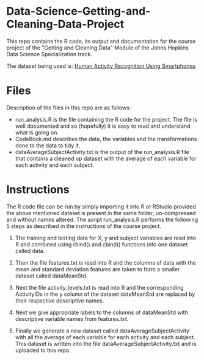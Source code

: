 Data-Science-Getting-and-Cleaning-Data-Project
==============================================

This repo contains the R code, its output and documentation for the course project of the "Getting and Cleaning Data" Module of the Johns Hopkins Data Science Specialization track.

The dataset being used is: <a href="http://archive.ics.uci.edu/ml/datasets/Human+Activity+Recognition+Using+Smartphones">Human Activity Recognition Using Smartphones</a>


# Files

Description of the files in this repo are as follows:
* run_analysis.R is the file containing the R code for the project. The file is well documented and so (hopefully) it is easy to read and understand what is going on.
* CodeBook.md describes the data, the variables and the transformations done to the data to tidy it.
* dataAverageSubjectActivity.txt is the output of the run_analysis.R file that contains a cleaned up dataset with the average of each variable for each activity and each subject.


# Instructions

The R code file can be run by simply importing it into R or RStudio provided the above mentioned dataset is present in the same folder, un-compressed and without names altered. The script run_analysis.R performs the following 5 steps as described in the instructions of the course project.

1. The training and testing data for X, y and subject variables are read into R and combined using rbind() and cbind() functions into one dataset called data.

2. Then the file features.txt is read into R and the columns of data with the mean and standard deviation features are taken to form a smaller dataset called dataMeanStd.

3. Next the file activity_levels.txt is read into R and the corresponding ActivityIDs in the y column of the dataset dataMeanStd are replaced by their respective descriptive names.

4. Next we give appropriate labels to the columns of dataMeanStd with descriptive variable names from features.txt.

5. Finally we generate a new dataset called dataAverageSubjectActivity with all the average of each variable for each activity and each subject. This dataset is written into the file dataAverageSubjectActivity.txt and is uploaded to this repo.
